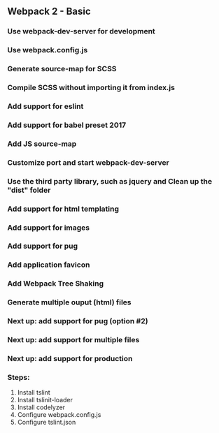 ## Webpack 2 - Basic
### Use webpack-dev-server for development
### Use webpack.config.js
### Generate source-map for SCSS 
### Compile SCSS without importing it from index.js
### Add support for eslint
### Add support for babel preset 2017
### Add JS source-map
### Customize port and start webpack-dev-server
### Use the third party library, such as jquery and Clean up the "dist" folder
### Add support for html templating
### Add support for images 
### Add support for pug 
### Add application favicon 
### Add Webpack Tree Shaking
### Generate multiple ouput (html) files


### Next up: add support for pug (option #2)
### Next up: add support for multiple files
### Next up: add support for production


### Steps:
1. Install tslint
2. Install tslinit-loader
3. Install codelyzer
4. Configure webpack.config.js
5. Configure tslint.json



